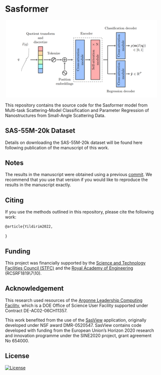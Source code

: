 # Sasformer

<p align="center">
    <img src="./header.png" width="500">
</p>

This repository contains the source code for the Sasformer model from Multi-task Scattering-Model Classification and Parameter Regression of Nanostructures from Small-Angle Scattering Data.



## SAS-55M-20k Dataset

Details on downloading the SAS-55M-20k dataset will be found here following publication of the manuscript of this work.

## Notes

The results in the manuscript were obtained using a previous [commit](https://github.com/by256/sasformer/tree/792d5b0383804e9786446c904c4240500fa822f7). We recommend that you use that version if you would like to reproduce the results in the manuscript exactly.

## Citing

If you use the methods outlined in this repository, please cite the following work:

```
@article{Yildirim2022,

}
```

## Funding

This project was financially supported by the [Science and Technology Facilities Council (STFC)](https://stfc.ukri.org/) and the [Royal Academy of Engineering](https://www.raeng.org.uk/) (RCSRF1819\7\10).


## Acknowledgement

This research used resources of the [Argonne Leadership Computing Facility](https://www.alcf.anl.gov/), which is a DOE Office of Science User Facility supported under Contract DE-AC02-06CH11357.

This work benefited from the use of the [SasView](https://www.sasview.org/) application, originally developed under NSF award DMR-0520547. SasView contains code developed with funding from the European Union’s Horizon 2020 research and innovation programme under the SINE2020 project, grant agreement No 654000.


## License

[![License](http://img.shields.io/:license-mit-blue.svg?style=flat-square)](http://badges.mit-license.org)